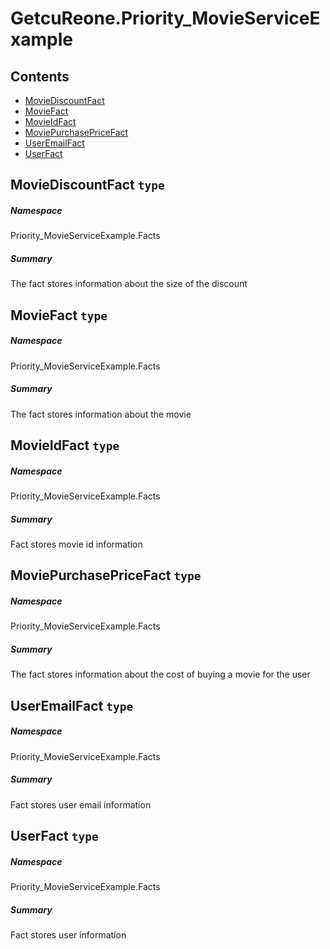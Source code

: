 <a name='assembly'></a>
# GetcuReone.Priority_MovieServiceExample

## Contents

- [MovieDiscountFact](#T-Priority_MovieServiceExample-Facts-MovieDiscountFact 'Priority_MovieServiceExample.Facts.MovieDiscountFact')
- [MovieFact](#T-Priority_MovieServiceExample-Facts-MovieFact 'Priority_MovieServiceExample.Facts.MovieFact')
- [MovieIdFact](#T-Priority_MovieServiceExample-Facts-MovieIdFact 'Priority_MovieServiceExample.Facts.MovieIdFact')
- [MoviePurchasePriceFact](#T-Priority_MovieServiceExample-Facts-MoviePurchasePriceFact 'Priority_MovieServiceExample.Facts.MoviePurchasePriceFact')
- [UserEmailFact](#T-Priority_MovieServiceExample-Facts-UserEmailFact 'Priority_MovieServiceExample.Facts.UserEmailFact')
- [UserFact](#T-Priority_MovieServiceExample-Facts-UserFact 'Priority_MovieServiceExample.Facts.UserFact')

<a name='T-Priority_MovieServiceExample-Facts-MovieDiscountFact'></a>
## MovieDiscountFact `type`

##### Namespace

Priority_MovieServiceExample.Facts

##### Summary

The fact stores information about the size of the discount

<a name='T-Priority_MovieServiceExample-Facts-MovieFact'></a>
## MovieFact `type`

##### Namespace

Priority_MovieServiceExample.Facts

##### Summary

The fact stores information about the movie

<a name='T-Priority_MovieServiceExample-Facts-MovieIdFact'></a>
## MovieIdFact `type`

##### Namespace

Priority_MovieServiceExample.Facts

##### Summary

Fact stores movie id information

<a name='T-Priority_MovieServiceExample-Facts-MoviePurchasePriceFact'></a>
## MoviePurchasePriceFact `type`

##### Namespace

Priority_MovieServiceExample.Facts

##### Summary

The fact stores information about the cost of buying a movie for the user

<a name='T-Priority_MovieServiceExample-Facts-UserEmailFact'></a>
## UserEmailFact `type`

##### Namespace

Priority_MovieServiceExample.Facts

##### Summary

Fact stores user email information

<a name='T-Priority_MovieServiceExample-Facts-UserFact'></a>
## UserFact `type`

##### Namespace

Priority_MovieServiceExample.Facts

##### Summary

Fact stores user information
